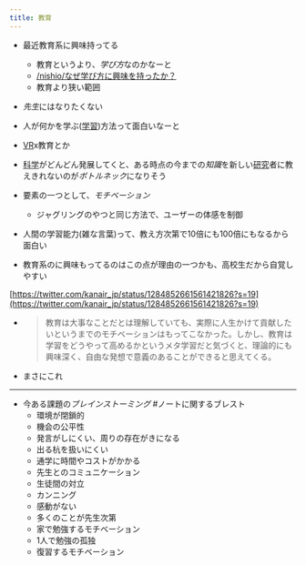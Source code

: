 ```yaml
---
title: 教育
---
```


* 最近教育系に興味持ってる
  
  * 教育というより、*学び方*なのかなーと
  * [/nishio/なぜ学び方に興味を持ったか？](https://scrapbox.io/nishio/なぜ学び方に興味を持ったか？)
  * 教育より狭い範囲
* *先生*にはなりたくない

* 人が何かを学ぶ([学習](%E5%AD%A6%E7%BF%92.md))方法って面白いなーと

* [VR](VR.md)x教育とか

* [科学](%E7%A7%91%E5%AD%A6.md)がどんどん発展してくと、ある時点の今までの*知識*を新しい[研究](%E7%A0%94%E7%A9%B6.md)者に教えきれないのが*ボトルネック*になりそう

* 要素の一つとして、*モチベーション*
  
  * ジャグリングのやつと同じ方法で、ユーザーの体感を制御
* 人間の学習能力(雑な言葉)って、教え方次第で10倍にも100倍にもなるから面白い

* 教育系のに興味もってるのはこの点が理由の一つかも、高校生だから自覚しやすい

[https://twitter.com/kanair_jp/status/1284852661561421826?s=19](https://twitter.com/kanair_jp/status/1284852661561421826?s=19)

* 
   > 
   > 教育は大事なことだとは理解していても、実際に人生かけて貢献したいというまでのモチベーションはもってこなかった。しかし、教育は学習をどうやって高めるかというメタ学習だと気づくと、理論的にも興味深く、自由な発想で意義のあることができると思えてくる。

* まさにこれ

---

* 今ある課題の*ブレインストーミング* #ノートに関するブレスト
  * 環境が閉鎖的
  * 機会の公平性
  * 発言がしにくい、周りの存在がきになる
  * 出る杭を扱いにくい
  * 通学に時間やコストがかかる
  * 先生とのコミュニケーション
  * 生徒間の対立
  * カンニング
  * 感動がない
  * 多くのことが先生次第
  * 家で勉強するモチベーション
  * 1人で勉強の孤独
  * 復習するモチベーション
